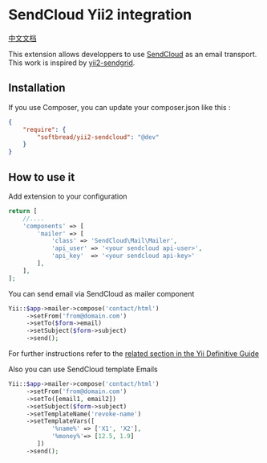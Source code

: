 SendCloud Yii2 integration
=========================
[中文文档](README-CN.md)

This extension allows developpers to use [SendCloud](https://sendcloud.net/) as an email transport.
This work is inspired by [yii2-sendgrid](https://github.com/pgaultier/yii2-sendgrid).

Installation
------------

If you use Composer, you can update your composer.json like this :

``` json
{
    "require": {
        "softbread/yii2-sendcloud": "@dev"
    }
}
```

How to use it
------------

Add extension to your configuration

``` php
return [
    //....
    'components' => [
        'mailer' => [
            'class' => 'SendCloud\Mail\Mailer',
            'api_user' => '<your sendcloud api-user>',
            'api_key'  => '<your sendcloud api-key>'
        ],
    ],
];
```

You can send email via SendCloud as mailer component 

``` php
Yii::$app->mailer->compose('contact/html')
     ->setFrom('from@domain.com')
     ->setTo($form->email)
     ->setSubject($form->subject)
     ->send();
```

For further instructions refer to the [related section in the Yii Definitive Guide](http://www.yiiframework.com/doc-2.0/guide-tutorial-mailing.html)

Also you can use SendCloud template Emails

``` php
Yii::$app->mailer->compose('contact/html')
     ->setFrom('from@domain.com')
     ->setTo([email1, email2])
     ->setSubject($form->subject)
     ->setTemplateName('revoke-name')
     ->setTemplateVars([
            '%name%' => ['X1', 'X2'],
            '%money%'=> [12.5, 1.9]
        ])
     ->send();
```
